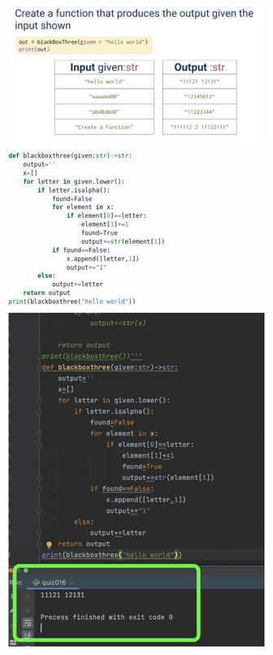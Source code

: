 ![](https://github.com/AleksandarDzudzevic/Unit-1/blob/main/quiz015text.png)
```.py
def blackboxthree(given:str)->str:
    output=''
    x=[]
    for letter in given.lower():
        if letter.isalpha():
            found=False
            for element in x:
                if element[0]==letter:
                    element[1]+=1
                    found=True
                    output+=str(element[1])
            if found==False:
                x.append([letter,1])
                output+="1"
        else:
            output+=letter
    return output
print(blackboxthree("hello world"))
```
![](https://github.com/AleksandarDzudzevic/Unit-1/blob/main/quiz016test.png)
